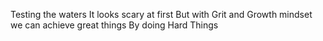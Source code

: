 Testing the waters
It looks scary at first
But with Grit and Growth mindset
we can achieve great things
By doing Hard Things
